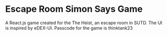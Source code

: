 # Escape Room Simon Says Game

A React.js game created for the The Heist, an escape room in SUTD. The UI is inspired by eDEX-UI.
Passcode for the game is thinktank23
